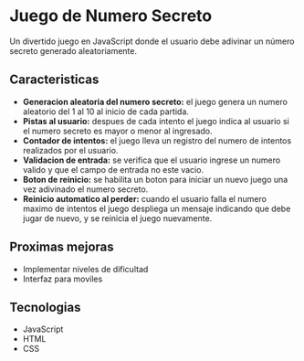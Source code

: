 <h1>Juego de Numero Secreto</h1>
<p>Un divertido juego en JavaScript donde el usuario debe adivinar un número secreto generado aleatoriamente.
<p>

## Caracteristicas
- <strong>Generacion aleatoria del numero secreto:</strong> el juego genera un numero aleatorio del 1 al 10 al inicio de cada partida.
- <strong>Pistas al usuario:</strong> despues de cada intento el juego indica al usuario si el numero secreto es mayor o menor al ingresado.
- <strong>Contador de intentos:</strong> el juego lleva un registro del numero de intentos realizados por el usuario.
- <strong>Validacion de entrada:</strong> se verifica que el usuario ingrese un numero valido y que el campo de entrada no este vacio.
- <strong>Boton de reinicio:</strong> se habilita un boton para iniciar un nuevo juego una vez adivinado el numero secreto.
- <strong>Reinicio automatico al perder:</strong> cuando el usuario falla el numero maximo de intentos el juego despliega un mensaje indicando que debe jugar de nuevo, y se reinicia el juego nuevamente.

## Proximas mejoras
- Implementar niveles de dificultad
- Interfaz para moviles

## Tecnologias
- JavaScript
- HTML
- CSS
